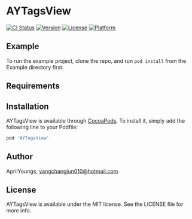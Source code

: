 # AYTagsView

[![CI Status](https://img.shields.io/travis/AprilYoungs/AYTagsView.svg?style=flat)](https://travis-ci.org/AprilYoungs/AYTagsView)
[![Version](https://img.shields.io/cocoapods/v/AYTagsView.svg?style=flat)](https://cocoapods.org/pods/AYTagsView)
[![License](https://img.shields.io/cocoapods/l/AYTagsView.svg?style=flat)](https://cocoapods.org/pods/AYTagsView)
[![Platform](https://img.shields.io/cocoapods/p/AYTagsView.svg?style=flat)](https://cocoapods.org/pods/AYTagsView)

## Example

To run the example project, clone the repo, and run `pod install` from the Example directory first.

## Requirements

## Installation

AYTagsView is available through [CocoaPods](https://cocoapods.org). To install
it, simply add the following line to your Podfile:

```ruby
pod 'AYTagsView'
```

## Author

AprilYoungs, yangchangjun010@hotmail.com

## License

AYTagsView is available under the MIT license. See the LICENSE file for more info.
